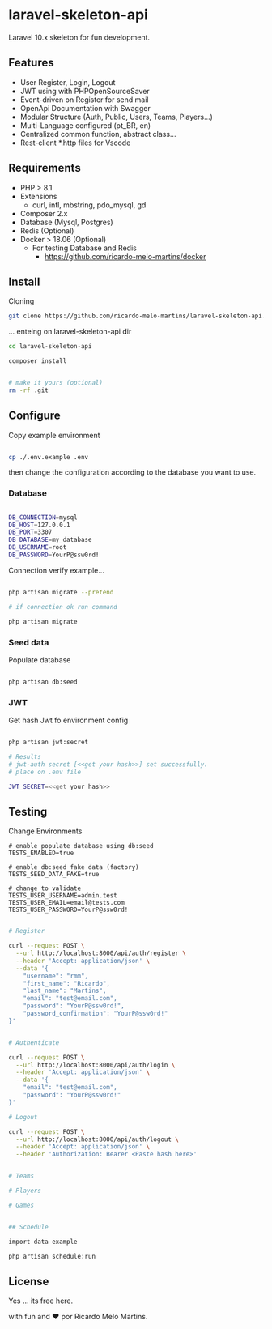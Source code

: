 # laravel-skeleton-api

Laravel 10.x skeleton for fun development.


## Features

- User Register, Login, Logout
- JWT using with PHPOpenSourceSaver
- Event-driven on Register for send mail
- OpenApi Documentation with Swagger
- Modular Structure (Auth, Public, Users, Teams, Players...)
- Multi-Language configured (pt_BR, en)
- Centralized common function, abstract class...
- Rest-client *.http files for Vscode

## Requirements

- PHP > 8.1
- Extensions
  - curl, intl, mbstring, pdo_mysql, gd
- Composer 2.x
- Database (Mysql, Postgres)
- Redis (Optional)
- Docker > 18.06 (Optional)
    - For testing Database and Redis
      - https://github.com/ricardo-melo-martins/docker
    


## Install

Cloning

```bash
git clone https://github.com/ricardo-melo-martins/laravel-skeleton-api.git
```

... enteing on laravel-skeleton-api dir

```bash
cd laravel-skeleton-api

composer install


# make it yours (optional)
rm -rf .git

```


## Configure

Copy example environment

```bash

cp ./.env.example .env

```

then change the configuration according to the database you want to use.

### Database

```bash

DB_CONNECTION=mysql
DB_HOST=127.0.0.1
DB_PORT=3307
DB_DATABASE=my_database
DB_USERNAME=root
DB_PASSWORD=YourP@ssw0rd!

```

Connection verify example...

```bash

php artisan migrate --pretend 

# if connection ok run command

php artisan migrate

```


### Seed data

Populate database

```bash

php artisan db:seed 

```

### JWT

Get hash Jwt fo environment config

```bash

php artisan jwt:secret

# Results
# jwt-auth secret [<<get your hash>>] set successfully.
# place on .env file

JWT_SECRET=<<get your hash>>

```


## Testing

Change Environments 

```
# enable populate database using db:seed
TESTS_ENABLED=true

# enable db:seed fake data (factory) 
TESTS_SEED_DATA_FAKE=true

# change to validate
TESTS_USER_USERNAME=admin.test
TESTS_USER_EMAIL=email@tests.com
TESTS_USER_PASSWORD=YourP@ssw0rd!

```



```bash

# Register

curl --request POST \
  --url http://localhost:8000/api/auth/register \
  --header 'Accept: application/json' \
  --data '{
	"username": "rmm",
	"first_name": "Ricardo",
	"last_name": "Martins",
	"email": "test@email.com",
	"password": "YourP@ssw0rd!",
	"password_confirmation": "YourP@ssw0rd!"
}'


# Authenticate

curl --request POST \
  --url http://localhost:8000/api/auth/login \
  --header 'Accept: application/json' \
  --data '{
	"email": "test@email.com",
	"password": "YourP@ssw0rd!"
}'

# Logout

curl --request POST \
  --url http://localhost:8000/api/auth/logout \
  --header 'Accept: application/json' \
  --header 'Authorization: Bearer <Paste hash here>'


# Teams

# Players

# Games


## Schedule

import data example 

php artisan schedule:run


```


## License
Yes ... its free here.

with fun and ❤️ por Ricardo Melo Martins.